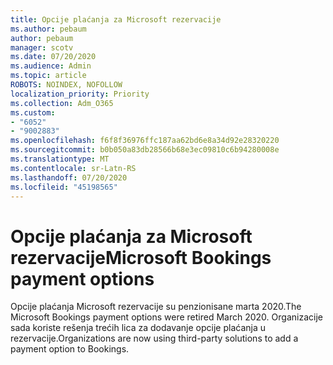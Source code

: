 ```yaml
---
title: Opcije plaćanja za Microsoft rezervacije
ms.author: pebaum
author: pebaum
manager: scotv
ms.date: 07/20/2020
ms.audience: Admin
ms.topic: article
ROBOTS: NOINDEX, NOFOLLOW
localization_priority: Priority
ms.collection: Adm_O365
ms.custom:
- "6052"
- "9002883"
ms.openlocfilehash: f6f8f36976ffc187aa62bd6e8a34d92e28320220
ms.sourcegitcommit: b0b050a83db28566b68e3ec09810c6b94280008e
ms.translationtype: MT
ms.contentlocale: sr-Latn-RS
ms.lasthandoff: 07/20/2020
ms.locfileid: "45198565"
---
```

# <a name="microsoft-bookings-payment-options"></a><span data-ttu-id="a07a4-102">Opcije plaćanja za Microsoft rezervacije</span><span class="sxs-lookup"><span data-stu-id="a07a4-102">Microsoft Bookings payment options</span></span>

<span data-ttu-id="a07a4-103">Opcije plaćanja Microsoft rezervacije su penzionisane marta 2020.</span><span class="sxs-lookup"><span data-stu-id="a07a4-103">The Microsoft Bookings payment options were retired March 2020.</span></span> <span data-ttu-id="a07a4-104">Organizacije sada koriste rešenja trećih lica za dodavanje opcije plaćanja u rezervacije.</span><span class="sxs-lookup"><span data-stu-id="a07a4-104">Organizations are now using third-party solutions to add a payment option to Bookings.</span></span>